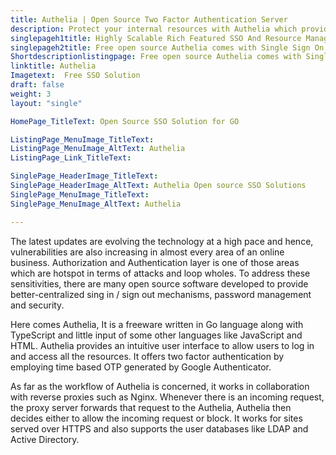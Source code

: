 ```yaml
---
title: Authelia | Open Source Two Factor Authentication Server
description: Protect your internal resources with Authelia which provides SSO and Password Management capabilities by collaborating with reverse proxies such as Nginx.
singlepageh1title: Highly Scalable Rich Featured SSO And Resource Management
singlepageh2title: Free open source Authelia comes with Single Sign On, Login Regulations, application security, and also provides support for LDAP and Active Directory
Shortdescriptionlistingpage: Free open source Authelia comes with Single Sign On, Login Regulations, application security, and also provides support for LDAP and Active Directory
linktitle: Authelia
Imagetext:  Free SSO Solution
draft: false
weight: 3
layout: "single"

HomePage_TitleText: Open Source SSO Solution for GO

ListingPage_MenuImage_TitleText: 
ListingPage_MenuImage_AltText: Authelia
ListingPage_Link_TitleText: 

SinglePage_HeaderImage_TitleText: 
SinglePage_HeaderImage_AltText: Authelia Open source SSO Solutions
SinglePage_MenuImage_TitleText: 
SinglePage_MenuImage_AltText: Authelia 

---
```


The latest updates are evolving the technology at a high pace and hence, vulnerabilities are also increasing in almost every area of an online business. Authorization and Authentication layer is one of those areas which are hotspot in terms of attacks and loop wholes. To address these sensitivities, there are many open source software developed to provide better-centralized sing in / sign out mechanisms, password management and security.

Here comes Authelia, It is a freeware written in Go language along with TypeScript and little input of some other languages like JavaScript and HTML. Authelia provides an intuitive user interface to allow users to log in and access all the resources. It offers two factor authentication by employing time based OTP generated by Google Authenticator.

As far as the workflow of Authelia is concerned, it works in collaboration with reverse proxies such as Nginx. Whenever there is an incoming request, the proxy server forwards that request to the Authelia, Authelia then decides either to allow the incoming request or block. It works for sites served over HTTPS and also supports the user databases like LDAP and Active Directory.
